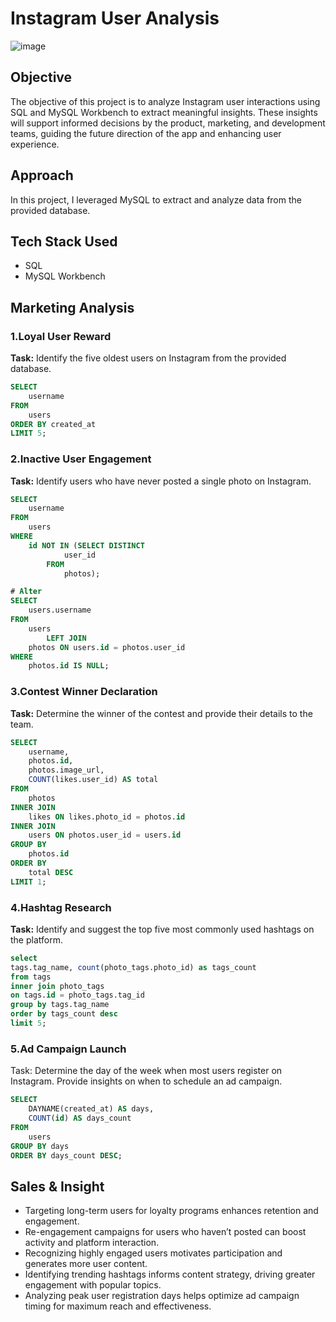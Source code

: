 # Instagram User Analysis 
![image](https://github.com/user-attachments/assets/9e38f31e-ecf9-434e-81d1-ba2f256f6764)

## Objective 
The objective of this project is to analyze Instagram user interactions using SQL and MySQL Workbench to extract meaningful insights. These insights will support informed decisions by the product, marketing, and development teams, guiding the future direction of the app and enhancing user experience.
## Approach
In this project, I leveraged MySQL to extract and analyze data from the provided database. 

## Tech Stack Used
- SQL
- MySQL Workbench

## Marketing Analysis
###  1.Loyal User Reward
**Task:** Identify the five oldest users on Instagram from the provided database.
```sql
SELECT 
    username
FROM
    users
ORDER BY created_at
LIMIT 5;
```

### 2.Inactive User Engagement
**Task:** Identify users who have never posted a single photo on Instagram.

```sql
SELECT 
    username
FROM
    users
WHERE
    id NOT IN (SELECT DISTINCT
            user_id
        FROM
            photos);

# Alter
SELECT 
    users.username
FROM
    users
        LEFT JOIN
    photos ON users.id = photos.user_id
WHERE
    photos.id IS NULL;
```

### 3.Contest Winner Declaration
**Task:** Determine the winner of the contest and provide their details to the team.

```sql
SELECT 
    username, 
    photos.id,
    photos.image_url,
    COUNT(likes.user_id) AS total
FROM 
    photos
INNER JOIN 
    likes ON likes.photo_id = photos.id
INNER JOIN 
    users ON photos.user_id = users.id
GROUP BY 
    photos.id
ORDER BY 
    total DESC
LIMIT 1;
```
### 4.Hashtag Research
**Task:** Identify and suggest the top five most commonly used hashtags on the platform.
```sql
select
tags.tag_name, count(photo_tags.photo_id) as tags_count 
from tags
inner join photo_tags
on tags.id = photo_tags.tag_id
group by tags.tag_name
order by tags_count desc
limit 5;
```
### 5.Ad Campaign Launch
Task: Determine the day of the week when most users register on Instagram. Provide insights on when to schedule an ad campaign.

```sql
SELECT 
    DAYNAME(created_at) AS days,
    COUNT(id) AS days_count
FROM
    users
GROUP BY days
ORDER BY days_count DESC;
```

## Sales & Insight
- Targeting long-term users for loyalty programs enhances retention and engagement.
- Re-engagement campaigns for users who haven’t posted can boost activity and platform interaction.
- Recognizing highly engaged users motivates participation and generates more user content.
- Identifying trending hashtags informs content strategy, driving greater engagement with popular topics.
- Analyzing peak user registration days helps optimize ad campaign timing for maximum reach and effectiveness.
